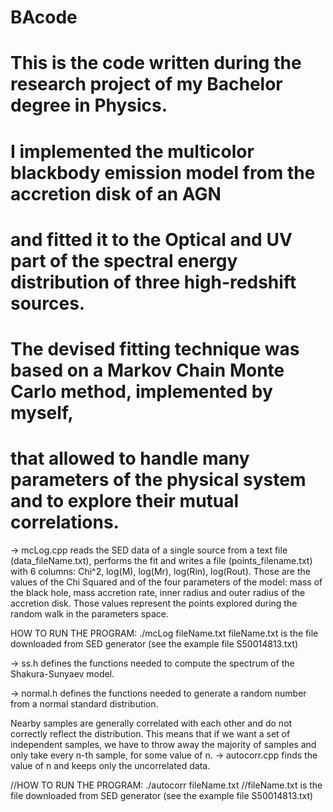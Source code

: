 # BAcode
# This is the code written during the research project of my Bachelor degree in Physics.  
# I implemented the multicolor blackbody emission model from the accretion disk of an AGN 
# and fitted it to the Optical and UV part of the spectral energy distribution of three high-redshift sources. 
# The devised fitting technique was based on a Markov Chain Monte Carlo method, implemented by myself, 
# that allowed to handle many parameters of the physical system and to explore their mutual correlations.


-> mcLog.cpp reads the SED data of a single source from a text file (data_fileName.txt), 
performs the fit and writes a file (points_filename.txt) with 6 columns: Chi^2, log(M), log(Mr), log(Rin), log(Rout).
Those are the values of the Chi Squared and of the four parameters of the model: 
mass of the black hole, mass accretion rate, inner radius and outer radius of the accretion disk.
Those values represent the points explored during the random walk in the parameters space.

HOW TO RUN THE PROGRAM: ./mcLog fileName.txt
fileName.txt is the file downloaded from SED generator (see the example file S50014813.txt)


-> ss.h defines the functions needed to compute the spectrum of the Shakura-Sunyaev model.


-> normal.h defines the functions needed to generate a random number from a normal standard distribution.


Nearby samples are generally correlated with each other and do not correctly reflect the distribution. 
This means that if we want a set of independent samples, we have to throw away the majority of samples 
and only take every n-th sample, for some value of n.
-> autocorr.cpp finds the value of n and keeps only the uncorrelated data.

//HOW TO RUN THE PROGRAM: ./autocorr fileName.txt
//fileName.txt is the file downloaded from SED generator (see the example file S50014813.txt)


